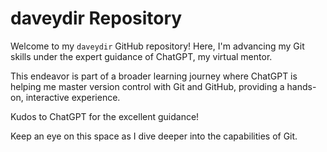 # daveydir Repository

Welcome to my `daveydir` GitHub repository! Here, I'm advancing my Git skills under the expert guidance of ChatGPT, my virtual mentor.

This endeavor is part of a broader learning journey where ChatGPT is helping me master version control with Git and GitHub, providing a hands-on, interactive experience.

Kudos to ChatGPT for the excellent guidance!

Keep an eye on this space as I dive deeper into the capabilities of Git.

